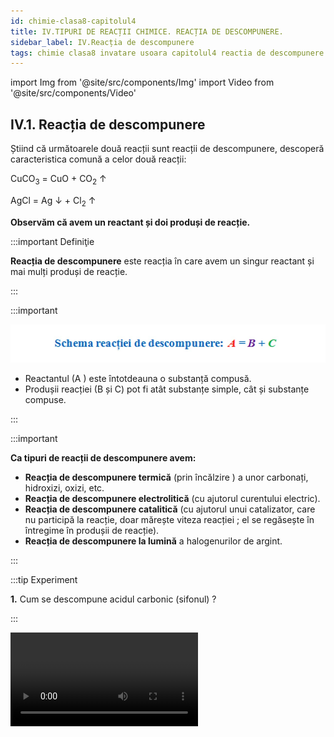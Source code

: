 ```yaml
---
id: chimie-clasa8-capitolul4
title: IV.TIPURI DE REACȚII CHIMICE. REACȚIA DE DESCOMPUNERE.
sidebar_label: IV.Reacția de descompunere
tags: chimie clasa8 invatare usoara capitolul4 reactia de descompunere 
---
```


import Img from '@site/src/components/Img'
import Video from '@site/src/components/Video'



## IV.1. Reacția de descompunere


Știind că următoarele două reacții sunt reacții de descompunere, descoperă caracteristica comună  a celor două reacții:

CuCO<sub>3</sub>  =  CuO + CO<sub>2</sub> ↑

AgCl  =  Ag ↓ + Cl<sub>2</sub> ↑


**Observăm că avem un reactant și doi produși  de reacție.**




:::important Definiţie

**Reacția de descompunere**  este reacția în care avem un singur reactant și mai mulți produși de reacție. 



:::


:::important

<Img src="chimie/clasa8/capitolul4/4_1_Poza0_SchemaReactieiDeDescompunere.jpg" />

- Reactantul (A ) este întotdeauna o substanță compusă.
- Produșii reacției (B și C) pot fi atât substanțe simple, cât și substanțe compuse.
 
:::



:::important

**Ca tipuri de reacții de descompunere avem:**

- **Reacția de descompunere termică** (prin încălzire ) a unor carbonați, hidroxizi, oxizi, etc.
- **Reacția de descompunere  electrolitică** (cu ajutorul curentului electric).
- **Reacția de descompunere catalitică** (cu ajutorul unui catalizator, care nu participă la reacție, doar mărește viteza reacției ; el se regăsește în întregime în produșii de reacție).
- **Reacția de descompunere la lumină** a halogenurilor de argint. 

:::



:::tip Experiment

**1.** Cum se descompune acidul carbonic (sifonul) ?

:::

<Video src="https://www.youtube.com/embed/gVK015anIXw" />


**Materiale necesare:** apă carbogazoasă (sifon), hârtie de turnesol (de pH), paste.


**Descrierea experimentului:** 

- Desfă dopul unei sticle de 0,5 L și introdu în apa carbogazoasă o hârtie de turnesol și câteva paste. 

- Ce observi ?


:::note Observaţie

Apa carbogazoasă înroșește hârtia de turnesol, iar pastele sunt antrenate într-o mișcare continuă în apă.

:::



**Concluzia experimentului:**

Apa carbogazoasă (sifonul) este acid carbonic și de aceea înroșește hârtia de turnesol.

Acidul carbonic se descompune în apă și dioxid de carbon.
  
Această reacție este reversibilă (poate avea loc în ambele sensuri).

<Img src="chimie/clasa8/capitolul4/4_1_Poza1_Experimentul1.jpg" />


<br></br>



:::caution Aplicaţii

Reacția de descompunere  este importantă, întrucât se obțin substanțe chimice cu multe utilizări : 

- var nestins – CaO;
- oxigen – O<sub>2</sub>;
- hidrogen – H<sub>2</sub>;
- clor – Cl<sub>2</sub>;
- mercur - Hg;
- unele metale – Al, etc.

Calcarul (piatra de var ) - CaCO<sub>3</sub> se descompune în cuptoare speciale, la temperaturi de 1000°C , obținându-se,  la  scară industrială, varul nestins (CaO), care este unul dintre cele mai importante materiale de construcții.

:::



## IV.2. Reacția de descompunere termică.




:::tip Experiment

**2.** Cum se descompune carbonatul de cupru ?

:::

<Video src="https://www.youtube.com/embed/SJWm94GQgdY" />


**Materiale necesare:** creuzet, carbonat de cupru, spirtieră, trepied, sită de azbest chibrit, spatulă, eprubetă.   

:::warning Atenție

Atenție când lucrezi cu surse de foc ! 

:::



**Descrierea experimentului:** 

- Pune în creuzet un vârf de spatulă de carbonat de cupru.

- Așază creuzetul pe sita de azbest  cu trepied și încălzește-l la flacăra spirtierei.

- După puțin timp, mută carbonatul de cupru într-o eprubetă și continuă încălzirea lui în flacără. Vino cu un băț de chibrit aprins deasupra eprubetei.

- Ce observi ?


:::note Observaţie

Prin încălzire, carbonatul de cupru verzui se transformă într-un solid negru, iar gazul degajat stinge flacăra chibritului.

:::



**Concluzia experimentului:**

Carbonatul de cupru se descompune termic cu formare de oxid de cupru II – CuO , de culoare neagră  și dioxid de carbon – CO<sub>2</sub>, care stinge flacăra.  Este  o reacție de descompunere, întrucât avem un singur reactant:

<Img src="chimie/clasa8/capitolul4/4_2_Poza1_ReactieExperiment2.jpg" />


<br></br>



:::tip Experiment

**3.** Cum se descompune hidroxidul de cupru ?

:::

<Video src="https://www.youtube.com/embed/L9DwKa2dEP4" />


**Materiale necesare:** creuzet, hidroxid de cupru, spirtieră, trepied, sită de azbest chibrit, spatulă, pahar Berzelius.   

:::warning Atenție

Atenție când lucrezi cu surse de foc ! 

:::



**Descrierea experimentului:** 

- Pune în creuzet un vârf de spatulă de hidroxid de cupru.
- Așază creuzetul pe sita de azbest și încălzește-l la flacăra spirtierei.
- Când aproape tot hidroxidul s-a înnegrit, pune deasupra creuzetului un pahar Berzelius uscat. 
 
 
- Ce observi ?


:::note Observaţie

Prin încălzire, hidroxidul de cupru verde-albastrui se transformă într-un solid negru și pe pereții paharului apar picături de apă.

:::



**Concluzia experimentului:**

Hidroxidul de cupru, la cald , se descompune și formează oxidul de cupru II – CuO , de culoare neagră  și vapori de apă – H<sub>2</sub>O, care se condensează  pe pereții paharului Berzelius.  Este  o reacție de descompunere, întrucât avem un singur reactant:


<Img src="chimie/clasa8/capitolul4/4_2_Poza2_ReactieExperiment3.jpg" />


<br></br>




:::tip Experiment

**4.** Cum crește aluatul pentru prăjituri pufoase ?

:::

<Video src="https://www.youtube.com/embed/9pUs0-H9Vlo" />


**Materiale necesare:** eprubetă, bicarbonat de amoniu (amoniu alimentar) sau praf de copt (bicarbonat de sodiu), spirtieră, chibrit, spatulă, clește de lemn!

:::warning Atenție


Atenție când lucrezi cu surse de foc !  
 
:::



**Descrierea experimentului:** 

- Pune în eprubetă un vârf de spatulă de bicarbonat de amoniu. 
- Ține  eprubeta cu cleștele de lemn și încălzește-o la flacăra spirtierei.
- Introdu în eprubetă un chibrit aprins. Ce observi ?
- Adu cu mâna spre nas gazul rezultat. Ce observi ?
- Privește cu atenție pereții eprubetei în partea de sus.  Ce observi ?


:::note Observaţie

Prin încălzire, bicarbonatul de amoniu se descompune  cu degajare de dioxid de carbon (stinge flacăra bățului), amoniac (cu miros înțepător) și vapori de apă (care condensează pe pereții eprubetei). 
  

:::



**Concluzia experimentului:**

Bicarbonatul de amoniu, prin încălzire, se descompune și formează trei produși gazoși: dioxid de carbon (CO<sub>2</sub>), amoniac (NH<sub>3</sub>) și apă sub formă de vapori. Acești trei produși gazoși formează goluri în aluat și astfel prăjiturile ies foarte pufoase.  

Este  o reacție de descompunere, întrucât avem un singur reactant:





<Img src="chimie/clasa8/capitolul4/4_2_Poza3_ReactieExperiment4.jpg" />


<br></br>









:::tip Experiment

**5.** Cum se descompune cloratul de potasiu ?

:::

<Video src="https://www.youtube.com/embed/gh5oUtrV_m8" />


**Materiale necesare:** eprubetă, clorat de potasiu, dioxid de mangan (catalizator) spirtieră, chibrit, spatulă, clește de lemn, așchii de brad.   

:::warning Atenție

**Experiment demonstrativ efectuat numai de către profesor!**

Cloratul de potasiu este exploziv ! Atenție când lucrezi cu surse de foc ! 

:::



**Descrierea experimentului:** 

- Pune în epubetă un vârf de spatulă de clorat de potasiu (cristale albe) și puțin praf negru de dioxid de mangan. 
- Ține  eprubeta cu cleștele de lemn și încălzește-o la flacăra spirtierei.
- Vino cu o așchie de brad, care are câteva puncte incandescente și arunc-o în eprubetă.
 
 
- Ce observi ?


:::note Observaţie

Prin încălzire, cloratul de potasiu se descompune energic, cu degajare de oxigen, care aprinde așchia de brad cu puncte incandescente. 

:::



**Concluzia experimentului:**

Cloratul de potasiu, la cald  și în prezența catalizatorului ( MnO<sub>2</sub> ), se descompune și formează clorură de potasiu – KCl , de culoare albă  și oxigen – O<sub>2</sub>.  Dioxidul de mangan nu participă la reacție, el se regăsește neconsumat în produșii de reacție.
Este  o reacție de descompunere, întrucât avem un singur reactant.  



<Img src="chimie/clasa8/capitolul4/4_2_Poza4_ReactieExperiment5.jpg" />


<br></br>






## IV.3. Reacția de descompunere electrolitică.




:::tip Experiment

**6.** Putem  descompune apa în hidrogen și oxigen ?

:::

<Video src="https://www.youtube.com/embed/2fr2mP4Mi6U" />


**Materiale necesare:** 2 eprubete, apă, electrolizor, chibrit, acid sulfuric diluat, baterie, mănuși chirurgicale, așchie de brad.

:::warning Atenție

**Experiment demonstrativ efectuat numai de către profesor!**

Acidul sulfuric este caustic !
 
:::



**Descrierea experimentului:** 

- Pune în electrolizor (vas de electroliză cu doi electrozi de grafit) apă și adaugă puțin acid sulfuric, pentru a o face conductoare (apa pură este izolatoare).  
- Umple cele două eprubete tot cu apă acidulată, ca în electrolizor și pune-le pe fiecare electrod, astfel încât să nu se verse apa din ele.
- Leagă cei doi electrozi la o baterie și așteaptă până când în eprubete apa este înlocuită de două gaze.
- Vino cu o așchie de brad care are câteva puncte incandescente deasupra eprubetei de la anod (electrodul pozitiv, legat la borna plus a bateriei). Ce observi ?
- Vino cu un chibrit aprins deasupra eprubetei de la catod (electrodul negativ, legat la borna minus  a bateriei). Ce observi ?


:::note Observaţie

La anod s-a degajat oxigen, care aprinde așchia de brad cu puncte incandescente, iar la catod s-a degajat hidrogen, care arde în prezența oxigenului din aer cu o pocnitură. 

:::



**Concluzia experimentului:**




<Img src="chimie/clasa8/capitolul4/4_3_Poza1_ReactieExperiment6.jpg" />


<br></br>


## IV.4. Reacția de descompunere catalitică.


:::tip Experiment

**7.** De ce apa oxigenată dezinfectează și decolorează ?

:::

<Video src="https://www.youtube.com/embed/dY47Ce1Y3OM" />


**Materiale necesare:** eprubetă, apă oxigenată 12%, dioxid de mangan (catalizator), chibrit, spatulă, clește de lemn, așchii de brad.

:::warning Atenție

**Experiment demonstrativ efectuat numai de către profesor!**

Apa oxigenată concentrată este caustică! 
 
:::



**Descrierea experimentului:** 

- Pune în eprubetă apă oxigenată 12% și puțin praf negru de dioxid de mangan. 

- Ține  eprubeta cu cleștele de lemn și vino deasupra ei cu o așchie de brad cu puncte incandescente.  
 

- Ce observi ?


:::note Observaţie

Apa oxigenată  cu catalizator (MnO<sub>2</sub>)  se descompune  energic, cu degajare de oxigen, care aprinde așchia de brad cu puncte incandescente.  

:::



**Concluzia experimentului:**

Apa oxigenată  în prezența catalizatorului ( MnO<sub>2</sub> ), se descompune și formează apă – H<sub>2</sub>O  și oxigen – O<sub>2</sub>. Iată de ce apa oxigenată are rol de dezinfectant și decolorant: oxigenul degajat la descompunerea ei, la lumină, distruge microbii și decolorează sângele de pe o rană sau în cosmetică, la decolorarea părului.

Este o reacție de descompunere, întrucât avem un singur reactant : 


<Img src="chimie/clasa8/capitolul4/4_4_Poza1_ReactieExperiment7.jpg" />


<br></br>



## IV.5. Reacția de descompunere la lumină a halogenurilor de argint.




:::tip Experiment

**8.** Ce sunt substanțele fotosensibile ?

:::

<Video src="https://www.youtube.com/embed/4yCWbH3-Z1o" />


**Materiale necesare:** creuzet, bromură de argint.

:::warning


Atenție bromura de argint este toxică!   
 
:::



**Descrierea experimentului:** 

- Pune în creuzet puțină bromură de argint (observă-i culoarea albă). 
- Lasă la lumină bromura de argint.  


- Ce observi ?


:::note Observaţie

La lumină, bromura de argint, albă, s-a descompus într-un produs gri-închis.  
  

:::



**Concluzia experimentului:**

Halogenurile de argint sunt fotosensibile.  Ele se descompun în prezența luminii în elemenele componente. Bromura de argint se decompune în argint – Ag (care se oxidează în aer și se înnegrește) și brom – Br<sub>2</sub>.  

Este o reacție de descompunere, întrucât avem un singur reactant:




<Img src="chimie/clasa8/capitolul4/4_5_Poza1_ReactieExperiment8.jpg" />


<br></br>



#### Reține!





:::important Definiţie

**Reacția de descompunere**  este reacția în care avem un singur reactant și mai mulți produși de reacție. 



:::


:::important

<Img src="chimie/clasa8/capitolul4/4_1_Poza0_SchemaReactieiDeDescompunere.jpg" />

- Reactantul (A ) este întotdeauna o substanță compusă.
- Produșii reacției (B și C) pot fi atât substanțe simple, cât și substanțe compuse.
 
:::



:::important

**Ca tipuri de reacții de descompunere avem:**

- **Reacția de descompunere termică** (prin încălzire) a unor carbonați, hidroxizi, oxizi, etc.


<Img src="chimie/clasa8/capitolul4/4_5_Poza2_Retine_ReactiiDeDescompunereTermica.jpg" />



- **Reacția de descompunere  electrolitică** (cu ajutorul curentului electric).


<Img src="chimie/clasa8/capitolul4/4_5_Poza3_Retine_ReactiiDeDescompunereElectrolitica.jpg" />

- **Reacția de descompunere catalitică** (cu ajutorul unui catalizator, care nu participă la reacție, doar mărește viteza reacției; el se regăsește în întregime în produșii de reacție).


<Img src="chimie/clasa8/capitolul4/4_5_Poza4_Retine_ReactiiDeDescompunereCatalitica.jpg" />

- **Reacția de descompunere la lumină** a halogenurilor de argint. 

<Img src="chimie/clasa8/capitolul4/4_5_Poza5_Retine_ReactiiDeDescompunereLaLumina.jpg" />


:::





## IV.6. Calcule stoechiometrice cu randament.

**În curând**